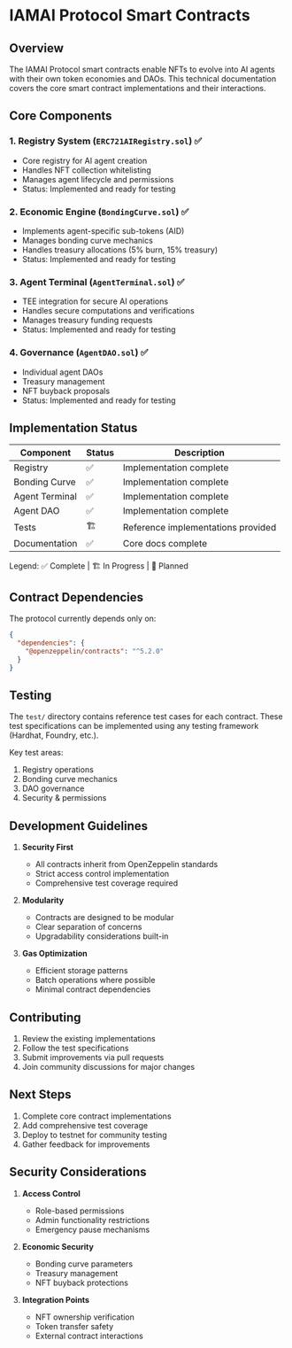 # IAMAI Protocol Smart Contracts

## Overview

The IAMAI Protocol smart contracts enable NFTs to evolve into AI agents with their own token economies and DAOs. This technical documentation covers the core smart contract implementations and their interactions.

## Core Components

### 1. Registry System (`ERC721AIRegistry.sol`) ✅
- Core registry for AI agent creation
- Handles NFT collection whitelisting
- Manages agent lifecycle and permissions
- Status: Implemented and ready for testing

### 2. Economic Engine (`BondingCurve.sol`) ✅
- Implements agent-specific sub-tokens (AID)
- Manages bonding curve mechanics
- Handles treasury allocations (5% burn, 15% treasury)
- Status: Implemented and ready for testing

### 3. Agent Terminal (`AgentTerminal.sol`) ✅
- TEE integration for secure AI operations
- Handles secure computations and verifications
- Manages treasury funding requests
- Status: Implemented and ready for testing

### 4. Governance (`AgentDAO.sol`) ✅
- Individual agent DAOs
- Treasury management
- NFT buyback proposals
- Status: Implemented and ready for testing

## Implementation Status

| Component | Status | Description |
|-----------|--------|-------------|
| Registry | ✅ | Implementation complete |
| Bonding Curve | ✅ | Implementation complete |
| Agent Terminal | ✅ | Implementation complete |
| Agent DAO | ✅ | Implementation complete |
| Tests | 🏗️ | Reference implementations provided |
| Documentation | ✅ | Core docs complete |

Legend: ✅ Complete | 🏗️ In Progress | 📝 Planned

## Contract Dependencies

The protocol currently depends only on:
```json
{
  "dependencies": {
    "@openzeppelin/contracts": "^5.2.0"
  }
}
```

## Testing

The `test/` directory contains reference test cases for each contract. These test specifications can be implemented using any testing framework (Hardhat, Foundry, etc.).

Key test areas:
1. Registry operations
2. Bonding curve mechanics
3. DAO governance
4. Security & permissions

## Development Guidelines

1. **Security First**
   - All contracts inherit from OpenZeppelin standards
   - Strict access control implementation
   - Comprehensive test coverage required

2. **Modularity**
   - Contracts are designed to be modular
   - Clear separation of concerns
   - Upgradability considerations built-in

3. **Gas Optimization**
   - Efficient storage patterns
   - Batch operations where possible
   - Minimal contract dependencies

## Contributing

1. Review the existing implementations
2. Follow the test specifications
3. Submit improvements via pull requests
4. Join community discussions for major changes

## Next Steps

1. Complete core contract implementations
2. Add comprehensive test coverage
3. Deploy to testnet for community testing
4. Gather feedback for improvements

## Security Considerations

1. **Access Control**
   - Role-based permissions
   - Admin functionality restrictions
   - Emergency pause mechanisms

2. **Economic Security**
   - Bonding curve parameters
   - Treasury management
   - NFT buyback protections

3. **Integration Points**
   - NFT ownership verification
   - Token transfer safety
   - External contract interactions 
